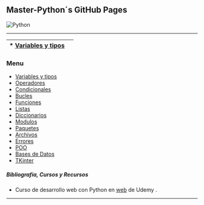 ## Master-Python´s GitHub Pages
![Python](imagenes/python.ico)   


---
|  * [Variables y tipos](variables.md) 	|   	|
|:-:	|:-:	|

### Menu    
* [Variables y tipos](variables.md)
* [Operadores](operadores.md)
* [Condicionales](condicionales.md)
* [Bucles](bucles.md)
* [Funciones](funciones.md)
* [Listas](listas.md)
* [Diccionarios](diccionarios.md)
* [Modulos](modulos.md)
* [Paquetes](paquetes.md)
* [Archivos](archivos.md)
* [Errores](errores.md)
* [POO](poo.md)
* [Bases de Datos](db.md)
* [TKinter](tkinter.md)
   
##### Bibliografia, Cursos y Recursos   
* Curso de desarrollo web con Python en [web](https://www.udemy.com/course/master-en-python-aprender-python-django-flask-y-tkinter/) de Udemy .
---   
